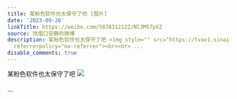 ```yaml
---
title: 某粉色软件也太保守了吧 [图片]
date: '2023-09-26'
linkTitle: https://weibo.com/5878312122/Nl3M57pXZ
source: 找借口安静的微博
description: 某粉色软件也太保守了吧 <img style="" src="https://tvax1.sinaimg.cn/large/006pONvQgy1hi9v1d6ogyj30dr067mxa.jpg"
  referrerpolicy="no-referrer"><br><br> ...
disable_comments: true
---
```

某粉色软件也太保守了吧 <img style="" src="https://tvax1.sinaimg.cn/large/006pONvQgy1hi9v1d6ogyj30dr067mxa.jpg" referrerpolicy="no-referrer"><br><br> ...